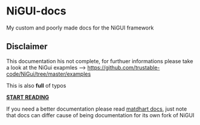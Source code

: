 # NiGUI-docs
My custom and poorly made docs for the NiGUI framework

## Disclaimer
This documentation his not complete, for furthuer informations please take a look at the NiGui exapmles --> https://github.com/trustable-code/NiGui/tree/master/examples

This is also **full** of typos

**[START READING](https://github.com/TheFourchette/NiGUI-docs/blob/main/doc.md)**


If you need a better documentation please read [matdhart docs](https://github.com/matdhart/NiGui/tree/docWriter/Docs),  just note that docs can differ cause of being documentation for its own fork of NiGUI
